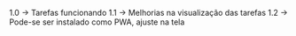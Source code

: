 1.0 -> Tarefas funcionando
1.1 -> Melhorias na visualização das tarefas
1.2 -> Pode-se ser instalado como PWA, ajuste na tela
